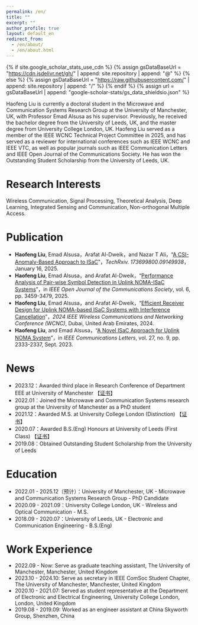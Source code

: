 ```yaml
---
permalink: /en/
title: ""
excerpt: ""
author_profile: true
layout: default_en
redirect_from: 
  - /en/about/
  - /en/about.html
---
```


{% if site.google_scholar_stats_use_cdn %}
{% assign gsDataBaseUrl = "https://cdn.jsdelivr.net/gh/" | append: site.repository | append: "@" %}
{% else %}
{% assign gsDataBaseUrl = "https://raw.githubusercontent.com/" | append: site.repository | append: "/" %}
{% endif %}
{% assign url = gsDataBaseUrl | append: "google-scholar-stats/gs_data_shieldsio.json" %}

<span class='anchor' id='about-me'></span>

Haofeng Liu is currently a doctoral student in the Microwave and Communication Systems Research Group at the University of Manchester, UK, with Professor Emad Alsusa as his supervisor. Previously, he received the bachelor degree from the University of Leeds, UK, and the master degree from University College London, UK. Haofeng Liu served as a member of the IEEE WCNC Technical Project Committee in 2025, and has served as a reviewer for international conferences such as IEEE WCNC and IEEE VTC, as well as popular journals such as IEEE Communication Letters and IEEE Open Journal of the Communications Society. He has won the Outstanding Student Scholarship from the University of Leeds, UK.

# Research Interests
Wireless Communication, Signal Processing, Theoretical Analysis, Deep Learning, Integrated Sensing and Communication, Non-orthogonal Multiple Access.

# Publication
- **Haofeng Liu**, Emad Alsusa，Arafat Al-Dweik，and Nazar T Ali，“<a href="https://www.techrxiv.org/users/781077/articles/1258272-a-csi-anomaly-based-approach-to-isac">A CSI-Anomaly-Based Approach to ISaC</a>”，*TechRxiv. 173699800.09149938*，January 16, 2025.
- **Haofeng Liu**, Emad Alsusa，and Arafat Al-Dweik，“<a href="https://ieeexplore.ieee.org/document/10946973">Performance Analysis of Pair-wise Symbol Detection in Uplink NOMA-ISaC Systems</a>”，in *IEEE Open Journal of the Communications Society*, vol. 6, pp. 3459-3479, 2025.
- **Haofeng Liu**, Emad Alsusa，and Arafat Al-Dweik，“<a href="https://ieeexplore.ieee.org/document/10571144/">Efficient Receiver Design for Uplink NOMA-based ISaC Systems with Interference Cancellation</a>”，*2024 IEEE Wireless Communications and Networking Conference (WCNC)*, Dubai, United Arab Emirates, 2024.
- **Haofeng Liu**, and Emad Alsusa，“<a href="https://ieeexplore.ieee.org/document/10192417">A Novel ISaC Approach for Uplink NOMA System</a>”，in *IEEE Communications Letters*, vol. 27, no. 9, pp. 2333-2337, Sept. 2023.


# News
- 2023.12：Awarded third place in Research Conference of Department EEE at University of Manchester 【<a href="/images/Poster_conference.pdf" target="_blank">证书</a>】
- 2022.01：Joined the Microwave and Communication Systems research group at the University of Manchester as a PhD student
- 2021.12：Awarded M.S. at University College London (Distinction) 【<a href="/images/Master.pdf" target="_blank">证书</a>】
- 2020.07：Awarded B.S.(Eng) Honours at University of Leeds (First Class) 【<a href="/images/Bachelor.pdf" target="_blank">证书</a>】
- 2019.08：Obtained Outstanding Student Scholarship from the University of Leeds

# Education
- 2022.01 - 2025.12（预计）：University of Manchester, UK - Microwave and Communication Systems Research Group - PhD Candidate
- 2020.09 - 2021.09：University College London, UK - Wireless and Optical Communication - M.S. 
- 2018.09 - 2020.07：University of Leeds, UK - Electronic and Communication Engineering - B.S.(Eng)

# Work Experience
- 2022.09 - Now: Serve as graduate teaching assistant, The University of Manchester, Manchester, United Kingdom
- 2023.10 - 2024.10: Serve as secretary in IEEE ComSoc Student Chapter, The University of Manchester, Manchester, United Kingdom
- 2020.10 - 2021.07: Served as student representative at the Department of Electronic and Electrical Engineering, University College London, London, United Kingdom
- 2019.08 - 2019.09: Worked as an engineer assistant at China Skyworth Group, Shenzhen, China
